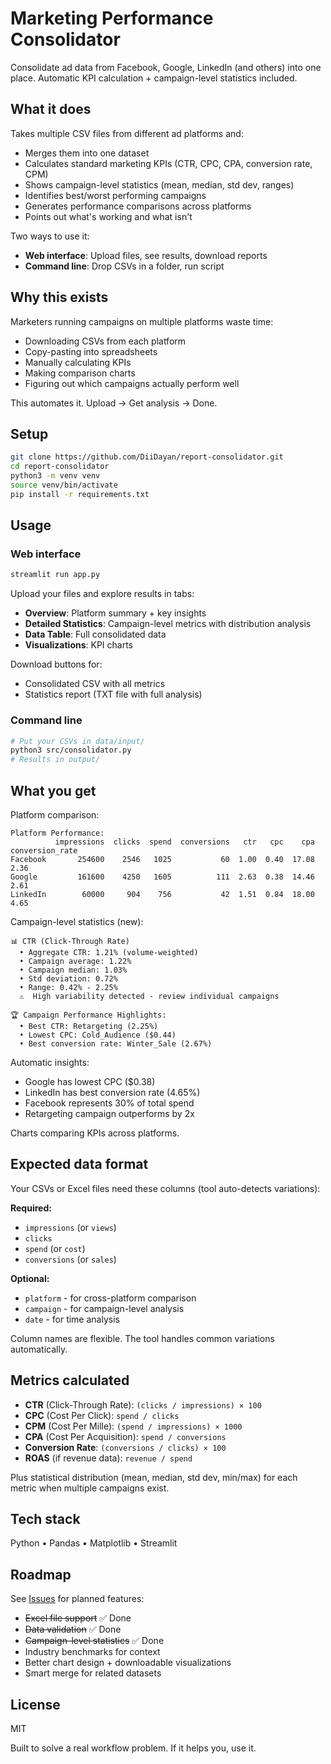 # Marketing Performance Consolidator

Consolidate ad data from Facebook, Google, LinkedIn (and others) into one place. Automatic KPI calculation + campaign-level statistics included.

## What it does

Takes multiple CSV files from different ad platforms and:

- Merges them into one dataset
- Calculates standard marketing KPIs (CTR, CPC, CPA, conversion rate, CPM)
- Shows campaign-level statistics (mean, median, std dev, ranges)
- Identifies best/worst performing campaigns
- Generates performance comparisons across platforms
- Points out what's working and what isn't

Two ways to use it:
- **Web interface**: Upload files, see results, download reports
- **Command line**: Drop CSVs in a folder, run script

## Why this exists

Marketers running campaigns on multiple platforms waste time:
- Downloading CSVs from each platform
- Copy-pasting into spreadsheets
- Manually calculating KPIs
- Making comparison charts
- Figuring out which campaigns actually perform well

This automates it. Upload → Get analysis → Done.

## Setup

```bash
git clone https://github.com/DiiDayan/report-consolidator.git
cd report-consolidator
python3 -m venv venv
source venv/bin/activate
pip install -r requirements.txt
```

## Usage

### Web interface
```bash
streamlit run app.py
```

Upload your files and explore results in tabs:
- **Overview**: Platform summary + key insights
- **Detailed Statistics**: Campaign-level metrics with distribution analysis
- **Data Table**: Full consolidated data
- **Visualizations**: KPI charts

Download buttons for:
- Consolidated CSV with all metrics
- Statistics report (TXT file with full analysis)

### Command line
```bash
# Put your CSVs in data/input/
python3 src/consolidator.py
# Results in output/
```

## What you get

Platform comparison:
```
Platform Performance:
          impressions  clicks  spend  conversions   ctr   cpc    cpa  conversion_rate
Facebook       254600    2546   1025           60  1.00  0.40  17.08             2.36
Google         161600    4250   1605          111  2.63  0.38  14.46             2.61
LinkedIn        60000     904    756           42  1.51  0.84  18.00             4.65
```

Campaign-level statistics (new):
```
📊 CTR (Click-Through Rate)
  • Aggregate CTR: 1.21% (volume-weighted)
  • Campaign average: 1.22%
  • Campaign median: 1.03%
  • Std deviation: 0.72%
  • Range: 0.42% - 2.25%
  ⚠️  High variability detected - review individual campaigns

🏆 Campaign Performance Highlights:
  • Best CTR: Retargeting (2.25%)
  • Lowest CPC: Cold_Audience ($0.44)
  • Best conversion rate: Winter_Sale (2.67%)
```

Automatic insights:
- Google has lowest CPC ($0.38)
- LinkedIn has best conversion rate (4.65%)
- Facebook represents 30% of total spend
- Retargeting campaign outperforms by 2x

Charts comparing KPIs across platforms.

## Expected data format

Your CSVs or Excel files need these columns (tool auto-detects variations):

**Required:**
- `impressions` (or `views`)
- `clicks`
- `spend` (or `cost`)
- `conversions` (or `sales`)

**Optional:**
- `platform` - for cross-platform comparison
- `campaign` - for campaign-level analysis
- `date` - for time analysis

Column names are flexible. The tool handles common variations automatically.

## Metrics calculated

- **CTR** (Click-Through Rate): `(clicks / impressions) × 100`
- **CPC** (Cost Per Click): `spend / clicks`
- **CPM** (Cost Per Mille): `(spend / impressions) × 1000`
- **CPA** (Cost Per Acquisition): `spend / conversions`
- **Conversion Rate**: `(conversions / clicks) × 100`
- **ROAS** (if revenue data): `revenue / spend`

Plus statistical distribution (mean, median, std dev, min/max) for each metric when multiple campaigns exist.

## Tech stack

Python • Pandas • Matplotlib • Streamlit

## Roadmap

See [Issues](https://github.com/DiiDayan/report-consolidator/issues) for planned features:
- ~~Excel file support~~ ✅ Done
- ~~Data validation~~ ✅ Done
- ~~Campaign-level statistics~~ ✅ Done
- Industry benchmarks for context
- Better chart design + downloadable visualizations
- Smart merge for related datasets

## License

MIT

Built to solve a real workflow problem. If it helps you, use it.